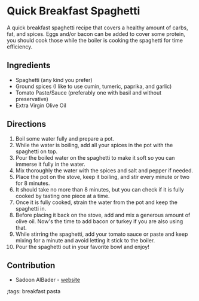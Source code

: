 # Quick Breakfast Spaghetti

A quick breakfast spaghetti recipe that covers a healthy amount of carbs, fat, and spices. Eggs
and/or bacon can be added to cover some protein, you should cook those while the boiler is cooking
the spaghetti for time efficiency.

## Ingredients

- Spaghetti (any kind you prefer)
- Ground spices (I like to use cumin, tumeric, paprika, and garlic)
- Tomato Paste/Sauce (preferably one with basil and without preservative)
- Extra Virgin Olive Oil

## Directions

1. Boil some water fully and prepare a pot.
2. While the water is boiling, add all your spices in the pot with the spaghetti on top.
3. Pour the boiled water on the spaghetti to make it soft so you can immerse it fully in the water.
4. Mix thoroughly the water with the spices and salt and pepper if needed.
5. Place the pot on the stove, keep it boiling, and stir every minute or two for 8 minutes.
6. It should take no more than 8 minutes, but you can check if it is fully cooked by tasting one piece at a time.
7. Once it is fully cooked, strain the water from the pot and keep the spaghetti in.
8. Before placing it back on the stove, add and mix a generous amount of olive oil. Now's the time to add bacon or turkey if you are also using that.
9. While stirring the spaghetti, add your tomato sauce or paste and keep mixing for a minute and avoid letting it stick to the boiler.
10. Pour the spaghetti out in your favorite bowl and enjoy!

## Contribution

- Sadoon AlBader - [website](https://soulserv.xyz)

;tags: breakfast pasta
